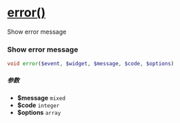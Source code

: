 [error()](http://twinh.github.com/widget/api/error)
===================================================

Show error message

### Show error message
```php
void error($event, $widget, $message, $code, $options)
```

##### 参数
* **$message** `mixed` 
* **$code** `integer` 
* **$options** `array` 


